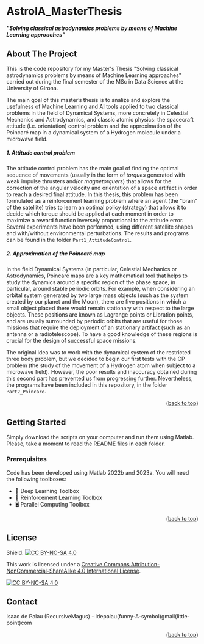 # AstroIA_MasterThesis
***"Solving classical astrodynamics problems by means of Machine Learning approaches"***


<a name="readme-top"></a>



<!-- ABOUT THE PROJECT -->
## About The Project

This is the code repository for my Master's Thesis "Solving classical astrodynamics problems by means of Machine Learning approaches" carried out during the final semester of the MSc in Data Science at the University of Girona.

The main goal of this master’s thesis is to analize and explore the usefulness of Machine Learning and AI tools applied to two classical problems in the field of Dynamical Systems, more concretely in Celestial Mechanics and Astrodynamics, and classic atomic physics: the spacecraft attitude (i.e. orientation) control problem and the approximation of the Poincaré map in a dynamical system of a Hydrogen molecule under a microwave field.

##### 1. Attitude control problem

The attitude control problem has the main goal of finding the optimal sequence of movements (usually in the form of *torques* generated with weak impulse thrusters and/or *magnetorquers*) that allows for the correction of the angular velocity and orientation of a space artifact in order to reach a desired final attitude. In this thesis, this problem has been formulated as a reinforcement learning problem where an agent (the "brain" of the satellite) tries to learn an optimal policy (strategy) that allows it to decide which torque should be applied at each moment in order to maximize a reward function inversely proportional to the attitude error. Several experiments have been performed, using different satellite shapes and with/without environmental perturbations. The results and programs can be found in the folder ``Part1_AttitudeControl``.

##### 2. Approximation of the Poincaré map

In the field Dynamical Systems (in particular, Celestial Mechanics or Astrodynamics, Poincaré maps are a key mathematical tool that helps to study the dynamics around a specific region of the phase space, in particular, around stable periodic orbits. For example, when considering an orbital system generated by two large mass objects (such as the system created by our planet and the Moon), there are five positions in which a small object placed there would remain stationary with respect to the large objects. These positions are known as Lagrange points or Libration points, and are usually surrounded by periodic orbits that are useful for those missions that require the deployment of an stationary artifact (such as an antenna or a radiotelescope). To have a good knowledge of these regions is crucial for the design of successful space missions.

The original idea was to work with the dynamical system of the restricted three body problem, but we decided to begin our first tests with the CP problem (the study of the movement of a Hydrogen atom when subject to a microwave field). However, the poor results and inaccuracy obtained during this second part has prevented us from progressing further. Nevertheless, the programs have been included in this repository, in the folder ``Part2_Poincare``.

<p align="right">(<a href="#readme-top">back to top</a>)</p>


<!-- GETTING STARTED -->
## Getting Started

Simply download the scripts on your computer and run them using Matlab. Please, take a moment to read the README files in each folder.

### Prerequisites

Code has been developed using Matlab 2022b and 2023a. You will need the following toolboxes:

* :brain: Deep Learning Toolbox
* :robot: Reinforcement Learning Toolbox
* :desktop_computer: Parallel Computing Toolbox


<p align="right">(<a href="#readme-top">back to top</a>)</p>






<!-- LICENSE -->
## License

Shield: [![CC BY-NC-SA 4.0][cc-by-nc-sa-shield]][cc-by-nc-sa]

This work is licensed under a
[Creative Commons Attribution-NonCommercial-ShareAlike 4.0 International License][cc-by-nc-sa].

[![CC BY-NC-SA 4.0][cc-by-nc-sa-image]][cc-by-nc-sa]

[cc-by-nc-sa]: http://creativecommons.org/licenses/by-nc-sa/4.0/
[cc-by-nc-sa-image]: https://licensebuttons.net/l/by-nc-sa/4.0/88x31.png
[cc-by-nc-sa-shield]: https://img.shields.io/badge/License-CC%20BY--NC--SA%204.0-lightgrey.svg



<!-- CONTACT -->
## Contact

Isaac de Palau (RecursiveMagus) - idepalau(funny-A-symbol)gmail(little-point)com

<p align="right">(<a href="#readme-top">back to top</a>)</p>







[Angular.io]: https://img.shields.io/badge/Angular-DD0031?style=for-the-badge&logo=angular&logoColor=white
[Angular-url]: https://angular.io/
[Svelte.dev]: https://img.shields.io/badge/Svelte-4A4A55?style=for-the-badge&logo=svelte&logoColor=FF3E00
[Svelte-url]: https://svelte.dev/
[Laravel.com]: https://img.shields.io/badge/Laravel-FF2D20?style=for-the-badge&logo=laravel&logoColor=white
[Laravel-url]: https://laravel.com
[Bootstrap.com]: https://img.shields.io/badge/Bootstrap-563D7C?style=for-the-badge&logo=bootstrap&logoColor=white
[Bootstrap-url]: https://getbootstrap.com
[JQuery.com]: https://img.shields.io/badge/jQuery-0769AD?style=for-the-badge&logo=jquery&logoColor=white
[JQuery-url]: https://jquery.com 
